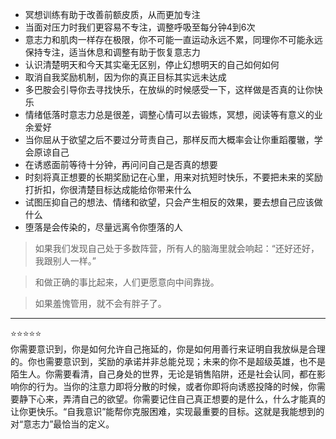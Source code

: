 * 冥想训练有助于改善前额皮质，从而更加专注
* 当面对压力时我们更容易不专注，调整呼吸至每分钟4到6次
* 意志力和肌肉一样存在极限，你不可能一直运动永远不累，同理你不可能永远保持专注，适当休息和调整有助于恢复意志力
* 认识清楚明天和今天其实毫无区别，停止幻想明天的自己如何如何
* 取消自我奖励机制，因为你的真正目标其实远未达成
* 多巴胺会引导你去寻找快乐，在放纵的时候感受一下，这样做是否真的让你快乐
* 情绪低落时意志力总是很差，调整心情可以去锻炼，冥想，阅读等有意义的业余爱好
* 当你屈从于欲望之后不要过分苛责自己，那样反而大概率会让你重蹈覆辙，学会原谅自己
* 在诱惑面前等待十分钟，再问问自己是否真的想要
* 时刻将真正想要的长期奖励记在心里，用来对抗短时快乐，不要把未来的奖励打折扣，你很清楚目标达成能给你带来什么
* 试图压抑自己的想法、情绪和欲望，只会产生相反的效果，要去想自己应该做什么
* 堕落是会传染的，尽量远离令你堕落的人

<blockquote>如果我们发现自己处于多数阵营，所有人的脑海里就会响起：“还好还好，我跟别人一样。”</blockquote>
<blockquote>和做正确的事比起来，人们更愿意向中间靠拢。</blockquote>
<blockquote>如果羞愧管用，就不会有胖子了。</blockquote>


---
⭐⭐⭐⭐⭐  
你需要意识到，你是如何允许自己拖延的，你是如何用善行来证明自我放纵是合理的。你也需要意识到，奖励的承诺并非总能兑现；未来的你不是超级英雄，也不是陌生人。你需要看清，自己身处的世界，无论是销售陷阱，还是社会认同，都在影响你的行为。当你的注意力即将分散的时候，或者你即将向诱惑投降的时候，你需要静下心来，弄清自己的欲望。你需要记住自己真正想要的是什么，什么才能真的让你更快乐。“自我意识”能帮你克服困难，实现最重要的目标。这就是我能想到的对“意志力”最恰当的定义。
